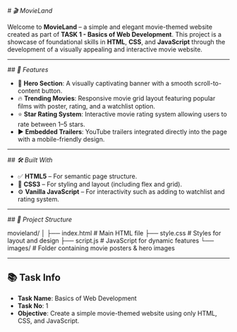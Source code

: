 *# 🎬 MovieLand*

Welcome to **MovieLand** – a simple and elegant movie-themed website created as part of **TASK 1 - Basics of Web Development**. This project is a showcase of foundational skills in **HTML**, **CSS**, and **JavaScript** through the development of a visually appealing and interactive movie website.

---

*## 📌 Features*

- 🎥 **Hero Section**: A visually captivating banner with a smooth scroll-to-content button.
- 🔥 **Trending Movies**: Responsive movie grid layout featuring popular films with poster, rating, and a watchlist option.
- ⭐ **Star Rating System**: Interactive movie rating system allowing users to rate between 1–5 stars.
- ▶️ **Embedded Trailers**: YouTube trailers integrated directly into the page with a mobile-friendly design.

---

*## 🛠️ Built With*

- ✅ **HTML5** – For semantic page structure.
- 🎨 **CSS3** – For styling and layout (including flex and grid).
- ⚙️ **Vanilla JavaScript** – For interactivity such as adding to watchlist and rating system.

---

*## 📁 Project Structure*

movieland/ │ ├── index.html          # Main HTML file ├── style.css           # Styles for layout and design ├── script.js           # JavaScript for dynamic features └── images/             # Folder containing movie posters & hero images

---

## 📚 Task Info

- **Task Name**: Basics of Web Development  
- **Task No**: 1  
- **Objective**: Create a simple movie-themed website using only HTML, CSS, and JavaScript.

